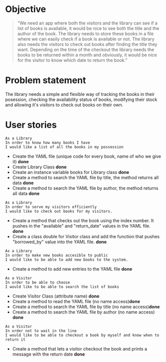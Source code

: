 # Objective 
 
 > "We need an app where both the visitors and the library can see if a list of books is available, it would be nice to see both the title and the author of the book. The library needs to store these books in a file where we can easily check if a book is available or not. The library also needs the visitors to check out books after finding the title they want. Depending on the time of the checkout the library needs the books to be returned within a month and obviously, it would be nice for the visitor to know which date to return the book."
 
# Problem statement
The library needs a simple and flexible way of tracking the books in their posession, checking the availability status of books, modifying their stock and allowing it's visitors to check out books on their own.


# User stories

```
As a Library
In order to know how many books I have
I would like a list of all the books in my possession
```


* Create the YAML file (unique code for every book, name of who we give it) **done**
* Create Library Class **done**
* Create an instance variable books for Library class **done**
* Create a method to search the YAML file by title, the method returns all data **done**
* Create a method to search the YAML file by author, the method returns all data **done**

```
As a Library
In order to serve my visitors efficiently
I would like to check out books for my visitors.
```

* Create a method that checks out the book using the index number. It pushes in the "available" and "return_date" values in the YAML file. **done**
* Create a class double for Visitor class and add the function that pushes "borrowed_by" value into the YAML file. **done**


```
As a Library
In order to make new books accesible to public
I would like to be able to add new books to the system.
```

* Create a method to add new entries to the YAML file **done**


```
As a Visitor
In order to be able to choose
I would like to be able to search the list of books
```

* Create Visitor Class (attribute name) **done**
* Create a method to read the YAML file (no name access)**done**
* Create a method to search the YAML file by title (no name access)**done**
* Create a method to search the YAML file by author (no name access) **done** 

```
As a Visitor
In order not to wait in the line
I would like to be able to checkout a book by myself and know when to return it
```
* Create a method that lets a visitor checkout the book and prints a message with the return date **done** 










